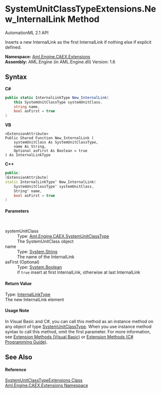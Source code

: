 # SystemUnitClassTypeExtensions.New_InternalLink Method 
AutomationML 2.1 API 

Inserts a new InternalLink as the first InternalLink if nothing else if explicit defined.

**Namespace:**&nbsp;<a href="N_Aml_Engine_CAEX_Extensions">Aml.Engine.CAEX.Extensions</a><br />**Assembly:**&nbsp;AML.Engine (in AML.Engine.dll) Version: 1.6

## Syntax

**C#**<br />
``` C#
public static InternalLinkType New_InternalLink(
	this SystemUnitClassType systemUnitClass,
	string name,
	bool asFirst = true
)
```

**VB**<br />
``` VB
<ExtensionAttribute>
Public Shared Function New_InternalLink ( 
	systemUnitClass As SystemUnitClassType,
	name As String,
	Optional asFirst As Boolean = true
) As InternalLinkType
```

**C++**<br />
``` C++
public:
[ExtensionAttribute]
static InternalLinkType^ New_InternalLink(
	SystemUnitClassType^ systemUnitClass, 
	String^ name, 
	bool asFirst = true
)
```


#### Parameters
&nbsp;<dl><dt>systemUnitClass</dt><dd>Type: <a href="T_Aml_Engine_CAEX_SystemUnitClassType">Aml.Engine.CAEX.SystemUnitClassType</a><br />The SystemUnitClass object</dd><dt>name</dt><dd>Type: <a href="https://docs.microsoft.com/dotnet/api/system.string" target="_parent" rel="noopener noreferrer">System.String</a><br />The name of the InternalLink</dd><dt>asFirst (Optional)</dt><dd>Type: <a href="https://docs.microsoft.com/dotnet/api/system.boolean" target="_parent" rel="noopener noreferrer">System.Boolean</a><br />if `true` insert at first InternalLink, otherwise at last InternalLink</dd></dl>

#### Return Value
Type: <a href="T_Aml_Engine_CAEX_InternalLinkType">InternalLinkType</a><br />The new InternalLink element

#### Usage Note
In Visual Basic and C#, you can call this method as an instance method on any object of type <a href="T_Aml_Engine_CAEX_SystemUnitClassType">SystemUnitClassType</a>. When you use instance method syntax to call this method, omit the first parameter. For more information, see <a href="https://docs.microsoft.com/dotnet/visual-basic/programming-guide/language-features/procedures/extension-methods" target="_blank" rel="noopener noreferrer">Extension Methods (Visual Basic)</a> or <a href="https://docs.microsoft.com/dotnet/csharp/programming-guide/classes-and-structs/extension-methods" target="_blank" rel="noopener noreferrer">Extension Methods (C# Programming Guide)</a>.

## See Also


#### Reference
<a href="T_Aml_Engine_CAEX_Extensions_SystemUnitClassTypeExtensions">SystemUnitClassTypeExtensions Class</a><br /><a href="N_Aml_Engine_CAEX_Extensions">Aml.Engine.CAEX.Extensions Namespace</a><br />